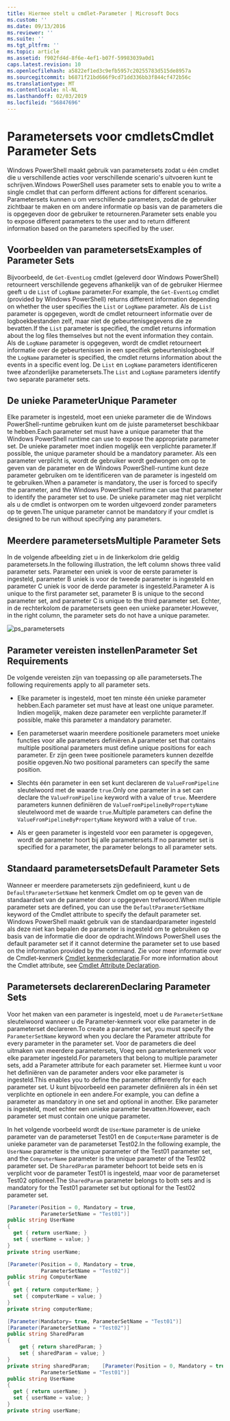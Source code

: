 ```yaml
---
title: Hiermee stelt u cmdlet-Parameter | Microsoft Docs
ms.custom: ''
ms.date: 09/13/2016
ms.reviewer: ''
ms.suite: ''
ms.tgt_pltfrm: ''
ms.topic: article
ms.assetid: f902fd4d-8f6e-4ef1-b07f-59983039a0d1
caps.latest.revision: 10
ms.openlocfilehash: a5822ef1ed3c9efb5957c20255783d515de8957a
ms.sourcegitcommit: b6871f21bd666f9cd71dd336bb3f844cf472b56c
ms.translationtype: MT
ms.contentlocale: nl-NL
ms.lasthandoff: 02/03/2019
ms.locfileid: "56847696"
---
```

# <a name="cmdlet-parameter-sets"></a><span data-ttu-id="d7471-102">Parametersets voor cmdlets</span><span class="sxs-lookup"><span data-stu-id="d7471-102">Cmdlet Parameter Sets</span></span>

<span data-ttu-id="d7471-103">Windows PowerShell maakt gebruik van parametersets zodat u één cmdlet die u verschillende acties voor verschillende scenario's uitvoeren kunt te schrijven.</span><span class="sxs-lookup"><span data-stu-id="d7471-103">Windows PowerShell uses parameter sets to enable you to write a single cmdlet that can perform different actions for different scenarios.</span></span> <span data-ttu-id="d7471-104">Parametersets kunnen u om verschillende parameters, zodat de gebruiker zichtbaar te maken en om andere informatie op basis van de parameters die is opgegeven door de gebruiker te retourneren.</span><span class="sxs-lookup"><span data-stu-id="d7471-104">Parameter sets enable you to expose different parameters to the user and to return different information based on the parameters specified by the user.</span></span>

## <a name="examples-of-parameter-sets"></a><span data-ttu-id="d7471-105">Voorbeelden van parametersets</span><span class="sxs-lookup"><span data-stu-id="d7471-105">Examples of Parameter Sets</span></span>

<span data-ttu-id="d7471-106">Bijvoorbeeld, de `Get-EventLog` cmdlet (geleverd door Windows PowerShell) retourneert verschillende gegevens afhankelijk van of de gebruiker Hiermee geeft u de `List` of `LogName` parameter.</span><span class="sxs-lookup"><span data-stu-id="d7471-106">For example, the `Get-EventLog` cmdlet (provided by Windows PowerShell) returns different information depending on whether the user specifies the `List` or `LogName` parameter.</span></span> <span data-ttu-id="d7471-107">Als de `List` parameter is opgegeven, wordt de cmdlet retourneert informatie over de logboekbestanden zelf, maar niet de gebeurtenisgegevens die ze bevatten.</span><span class="sxs-lookup"><span data-stu-id="d7471-107">If the `List` parameter is specified, the cmdlet returns information about the log files themselves but not the event information they contain.</span></span> <span data-ttu-id="d7471-108">Als de `LogName` parameter is opgegeven, wordt de cmdlet retourneert informatie over de gebeurtenissen in een specifiek gebeurtenislogboek.</span><span class="sxs-lookup"><span data-stu-id="d7471-108">If the `LogName` parameter is specified, the cmdlet returns information about the events in a specific event log.</span></span> <span data-ttu-id="d7471-109">De `List` en `LogName` parameters identificeren twee afzonderlijke parametersets.</span><span class="sxs-lookup"><span data-stu-id="d7471-109">The `List` and `LogName` parameters identify two separate parameter sets.</span></span>

## <a name="unique-parameter"></a><span data-ttu-id="d7471-110">De unieke Parameter</span><span class="sxs-lookup"><span data-stu-id="d7471-110">Unique Parameter</span></span>

<span data-ttu-id="d7471-111">Elke parameter is ingesteld, moet een unieke parameter die de Windows PowerShell-runtime gebruiken kunt om de juiste parameterset beschikbaar te hebben.</span><span class="sxs-lookup"><span data-stu-id="d7471-111">Each parameter set must have a unique parameter that the Windows PowerShell runtime can use to expose the appropriate parameter set.</span></span> <span data-ttu-id="d7471-112">De unieke parameter moet indien mogelijk een verplichte parameter.</span><span class="sxs-lookup"><span data-stu-id="d7471-112">If possible, the unique parameter should be a mandatory parameter.</span></span> <span data-ttu-id="d7471-113">Als een parameter verplicht is, wordt de gebruiker wordt gedwongen om op te geven van de parameter en de Windows PowerShell-runtime kunt deze parameter gebruiken om te identificeren van de parameter is ingesteld om te gebruiken.</span><span class="sxs-lookup"><span data-stu-id="d7471-113">When a parameter is mandatory, the user is forced to specify the parameter, and the Windows PowerShell runtime can use that parameter to identify the parameter set to use.</span></span> <span data-ttu-id="d7471-114">De unieke parameter mag niet verplicht als u de cmdlet is ontworpen om te worden uitgevoerd zonder parameters op te geven.</span><span class="sxs-lookup"><span data-stu-id="d7471-114">The unique parameter cannot be mandatory if your cmdlet is designed to be run without specifying any parameters.</span></span>

## <a name="multiple-parameter-sets"></a><span data-ttu-id="d7471-115">Meerdere parametersets</span><span class="sxs-lookup"><span data-stu-id="d7471-115">Multiple Parameter Sets</span></span>

<span data-ttu-id="d7471-116">In de volgende afbeelding ziet u in de linkerkolom drie geldig parametersets.</span><span class="sxs-lookup"><span data-stu-id="d7471-116">In the following illustration, the left column shows three valid parameter sets.</span></span> <span data-ttu-id="d7471-117">Parameter een uniek is voor de eerste parameter is ingesteld, parameter B uniek is voor de tweede parameter is ingesteld en parameter C uniek is voor de derde parameter is ingesteld.</span><span class="sxs-lookup"><span data-stu-id="d7471-117">Parameter A is unique to the first parameter set, parameter B is unique to the second parameter set, and parameter C is unique to the third parameter set.</span></span> <span data-ttu-id="d7471-118">Echter, in de rechterkolom de parametersets geen een unieke parameter.</span><span class="sxs-lookup"><span data-stu-id="d7471-118">However, in the right column, the parameter sets do not have a unique parameter.</span></span>

![ps_parametersets](../media/ps-parametersets.gif)

## <a name="parameter-set-requirements"></a><span data-ttu-id="d7471-120">Parameter vereisten instellen</span><span class="sxs-lookup"><span data-stu-id="d7471-120">Parameter Set Requirements</span></span>

<span data-ttu-id="d7471-121">De volgende vereisten zijn van toepassing op alle parametersets.</span><span class="sxs-lookup"><span data-stu-id="d7471-121">The following requirements apply to all parameter sets.</span></span>

- <span data-ttu-id="d7471-122">Elke parameter is ingesteld, moet ten minste één unieke parameter hebben.</span><span class="sxs-lookup"><span data-stu-id="d7471-122">Each parameter set must have at least one unique parameter.</span></span> <span data-ttu-id="d7471-123">Indien mogelijk, maken deze parameter een verplichte parameter.</span><span class="sxs-lookup"><span data-stu-id="d7471-123">If possible, make this parameter a mandatory parameter.</span></span>

- <span data-ttu-id="d7471-124">Een parameterset waarin meerdere positionele parameters moet unieke functies voor alle parameters definiëren.</span><span class="sxs-lookup"><span data-stu-id="d7471-124">A parameter set that contains multiple positional parameters must define unique positions for each parameter.</span></span> <span data-ttu-id="d7471-125">Er zijn geen twee positionele parameters kunnen dezelfde positie opgeven.</span><span class="sxs-lookup"><span data-stu-id="d7471-125">No two positional parameters can specify the same position.</span></span>

- <span data-ttu-id="d7471-126">Slechts één parameter in een set kunt declareren de `ValueFromPipeline` sleutelwoord met de waarde `true`.</span><span class="sxs-lookup"><span data-stu-id="d7471-126">Only one parameter in a set can declare the `ValueFromPipeline` keyword with a value of `true`.</span></span> <span data-ttu-id="d7471-127">Meerdere parameters kunnen definiëren de `ValueFromPipelineByPropertyName` sleutelwoord met de waarde `true`.</span><span class="sxs-lookup"><span data-stu-id="d7471-127">Multiple parameters can define the `ValueFromPipelineByPropertyName` keyword with a value of `true`.</span></span>

- <span data-ttu-id="d7471-128">Als er geen parameter is ingesteld voor een parameter is opgegeven, wordt de parameter hoort bij alle parametersets.</span><span class="sxs-lookup"><span data-stu-id="d7471-128">If no parameter set is specified for a parameter, the parameter belongs to all parameter sets.</span></span>

## <a name="default-parameter-sets"></a><span data-ttu-id="d7471-129">Standaard parametersets</span><span class="sxs-lookup"><span data-stu-id="d7471-129">Default Parameter Sets</span></span>

<span data-ttu-id="d7471-130">Wanneer er meerdere parametersets zijn gedefinieerd, kunt u de `DefaultParameterSetName` het kenmerk Cmdlet om op te geven van de standaardset van de parameter door u opgegeven trefwoord.</span><span class="sxs-lookup"><span data-stu-id="d7471-130">When multiple parameter sets are defined, you can use the `DefaultParameterSetName` keyword of the Cmdlet attribute to specify the default parameter set.</span></span> <span data-ttu-id="d7471-131">Windows PowerShell maakt gebruik van de standaardparameter ingesteld als deze niet kan bepalen de parameter is ingesteld om te gebruiken op basis van de informatie die door de opdracht.</span><span class="sxs-lookup"><span data-stu-id="d7471-131">Windows PowerShell uses the default parameter set if it cannot determine the parameter set to use based on the information provided by the command.</span></span> <span data-ttu-id="d7471-132">Zie voor meer informatie over de Cmdlet-kenmerk [Cmdlet kenmerkdeclaratie](./cmdlet-attribute-declaration.md).</span><span class="sxs-lookup"><span data-stu-id="d7471-132">For more information about the Cmdlet attribute, see [Cmdlet Attribute Declaration](./cmdlet-attribute-declaration.md).</span></span>

## <a name="declaring-parameter-sets"></a><span data-ttu-id="d7471-133">Parametersets declareren</span><span class="sxs-lookup"><span data-stu-id="d7471-133">Declaring Parameter Sets</span></span>

<span data-ttu-id="d7471-134">Voor het maken van een parameter is ingesteld, moet u de `ParameterSetName` sleutelwoord wanneer u de Parameter-kenmerk voor elke parameter in de parameterset declareren.</span><span class="sxs-lookup"><span data-stu-id="d7471-134">To create a parameter set, you must specify the `ParameterSetName` keyword when you declare the Parameter attribute for every parameter in the parameter set.</span></span> <span data-ttu-id="d7471-135">Voor de parameters die deel uitmaken van meerdere parametersets, Voeg een parameterkenmerk voor elke parameter ingesteld.</span><span class="sxs-lookup"><span data-stu-id="d7471-135">For parameters that belong to multiple parameter sets, add a Parameter attribute for each parameter set.</span></span> <span data-ttu-id="d7471-136">Hiermee kunt u voor het definiëren van de parameter anders voor elke parameter is ingesteld.</span><span class="sxs-lookup"><span data-stu-id="d7471-136">This enables you to define the parameter differently for each parameter set.</span></span> <span data-ttu-id="d7471-137">U kunt bijvoorbeeld een parameter definiëren als in één set verplichte en optionele in een andere.</span><span class="sxs-lookup"><span data-stu-id="d7471-137">For example, you can define a parameter as mandatory in one set and optional in another.</span></span> <span data-ttu-id="d7471-138">Elke parameter is ingesteld, moet echter een unieke parameter bevatten.</span><span class="sxs-lookup"><span data-stu-id="d7471-138">However, each parameter set must contain one unique parameter.</span></span>

<span data-ttu-id="d7471-139">In het volgende voorbeeld wordt de `UserName` parameter is de unieke parameter van de parameterset Test01 en de `ComputerName` parameter is de unieke parameter van de parameterset Test02.</span><span class="sxs-lookup"><span data-stu-id="d7471-139">In the following example, the `UserName` parameter is the unique parameter of the Test01 parameter set, and the `ComputerName` parameter is the unique parameter of the Test02 parameter set.</span></span> <span data-ttu-id="d7471-140">De `SharedParam` parameter behoort tot beide sets en is verplicht voor de parameter Test01 is ingesteld, maar voor de parameterset Test02 optioneel.</span><span class="sxs-lookup"><span data-stu-id="d7471-140">The `SharedParam` parameter belongs to both sets and is mandatory for the Test01 parameter set but optional for the Test02 parameter set.</span></span>

```csharp
[Parameter(Position = 0, Mandatory = true,
           ParameterSetName = "Test01")]
public string UserName
{
  get { return userName; }
  set { userName = value; }
}
private string userName;

[Parameter(Position = 0, Mandatory = true,
           ParameterSetName = "Test02")]
public string ComputerName
{
  get { return computerName; }
  set { computerName = value; }
}
private string computerName;

[Parameter(Mandatory= true, ParameterSetName = "Test01")]
[Parameter(ParameterSetName = "Test02")]
public string SharedParam
{
    get { return sharedParam; }
    set { sharedParam = value; }
}
private string sharedParam;    [Parameter(Position = 0, Mandatory = true,
           ParameterSetName = "Test01")]
public string UserName
{
  get { return userName; }
  set { userName = value; }
}
private string userName;
```
